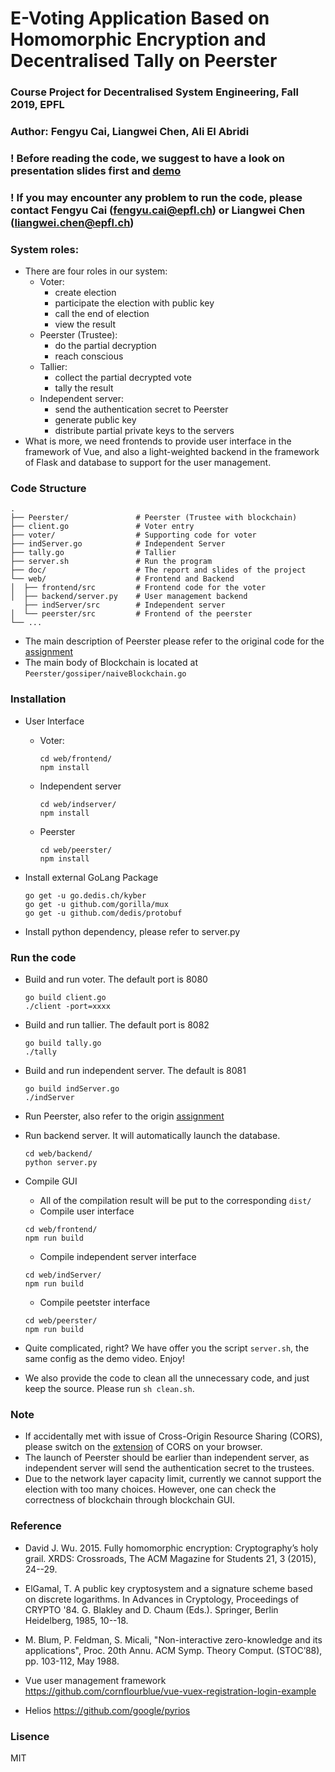 # E-Voting Application Based on Homomorphic Encryption and Decentralised Tally on Peerster
### Course Project for Decentralised System Engineering, Fall 2019, EPFL


### Author: Fengyu Cai, Liangwei Chen, Ali EI Abridi

### ! Before reading the code, we suggest to have a look on presentation slides first and [demo](https://youtu.be/PgF8w0PYA6E)

### ! If you may encounter any problem to run the code, please contact Fengyu Cai (fengyu.cai@epfl.ch) or Liangwei Chen (liangwei.chen@epfl.ch)

### System roles:
- There are four roles in our system:
	- Voter:
		- create election
		- participate the election with public key
		- call the end of election
		- view the result
	- Peerster (Trustee):
		- do the partial decryption
		- reach conscious
	- Tallier:
		- collect the partial decrypted vote 
		- tally the result
	- Independent server:
		- send the authentication secret to Peerster
		- generate public key
		- distribute partial private keys to the servers
- What is more, we need frontends to provide user interface in the framework of Vue, and also a light-weighted backend in the framework of Flask and database to support for the user management.

### Code Structure
```
.
├── Peerster/               # Peerster (Trustee with blockchain)    
├── client.go               # Voter entry
├── voter/                  # Supporting code for voter
├── indServer.go            # Independent Server
├── tally.go                # Tallier    
├── server.sh               # Run the program 
├── doc/ 		            # The report and slides of the project
└── web/                    # Frontend and Backend
│  ├── frontend/src         # Frontend code for the voter
│  ├── backend/server.py    # User management backend
   ├── indServer/src        # Independent server
│  └── peerster/src         # Frontend of the peerster
└── ...

```

- The main description of Peerster please refer to the original code for the [assignment](https://github.com/lchenbb/DecentralizedSystem)
- The main body of Blockchain is located at `Peerster/gossiper/naiveBlockchain.go`

### Installation
- User Interface
	- Voter:
		
		```
		cd web/frontend/
		npm install
		```
	
	- Independent server

		```
		cd web/indserver/
		npm install
		```
	
	- Peerster
		
		```
		cd web/peerster/
		npm install
		```

- Install external GoLang Package

	```
	go get -u go.dedis.ch/kyber
	go get -u github.com/gorilla/mux
	go get -u github.com/dedis/protobuf
	```

- Install python dependency, please refer to server.py

### Run the code
- Build and run voter. The default port is 8080
	
	```
	go build client.go
	./client -port=xxxx
	```

- Build and run tallier. The default port is 8082
	
	```
	go build tally.go
	./tally
	```
	
- Build and run independent server. The default is 8081
	
	```
	go build indServer.go
	./indServer
	```

- Run Peerster, also refer to the origin [assignment](https://github.com/lchenbb/DecentralizedSystem)
- Run backend server. It will automatically launch the database.

	```
	cd web/backend/
	python server.py
	```

- Compile GUI
	- All of the compilation result will be put to the corresponding `dist/`
	- Compile user interface
	
	```
	cd web/frontend/
	npm run build
	```
	
	- Compile independent server interface
	
	```
	cd web/indServer/
	npm run build
	``` 
	
	- Compile peetster interface
	
	```
	cd web/peerster/
	npm run build
	```

- Quite complicated, right? We have offer you the script `server.sh`, the same config as the demo video. Enjoy!
- We also provide the code to clean all the unnecessary code, and just keep the source. Please run `sh clean.sh`.


### Note
- If accidentally met with issue of Cross-Origin Resource Sharing (CORS), please  switch on the [extension](https://chrome.google.com/webstore/detail/allow-cors-access-control/lhobafahddgcelffkeicbaginigeejlf?hl=en) of CORS on your browser.
- The launch of Peerster should be earlier than independent server, as independent server will send the authentication secret to the trustees.
- Due to the network layer capacity limit, currently we cannot support the election with too many choices. However, one can check the correctness of blockchain through blockchain GUI.

### Reference
- David J. Wu. 2015. Fully homomorphic encryption: Cryptography’s holy grail. XRDS: Crossroads, The ACM Magazine for Students 21, 3 (2015), 24--29.

- ElGamal, T. A public key cryptosystem and a signature scheme based on discrete logarithms. In Advances in Cryptology, Proceedings of CRYPTO '84. G. Blakley and D. Chaum (Eds.). Springer, Berlin Heidelberg, 1985, 10--18.

- M. Blum, P. Feldman, S. Micali, "Non-interactive zero-knowledge and its applications", Proc. 20th Annu. ACM Symp. Theory Comput. (STOC’88), pp. 103-112, May 1988.

- Vue user management framework https://github.com/cornflourblue/vue-vuex-registration-login-example

- Helios https://github.com/google/pyrios


### Lisence
MIT
	
